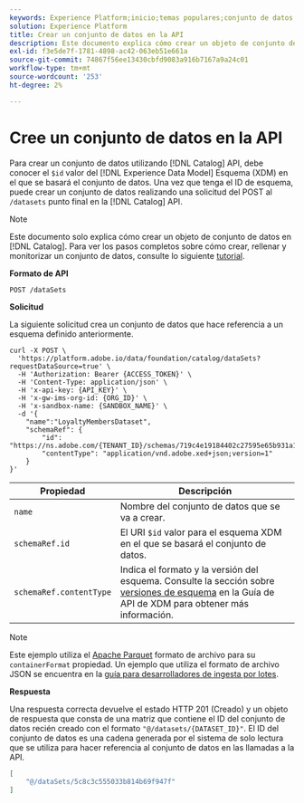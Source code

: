 ```yaml
---
keywords: Experience Platform;inicio;temas populares;conjunto de datos;Conjunto de datos;crear un conjunto de datos;crear conjunto de datos;habilitar conjunto de datos
solution: Experience Platform
title: Crear un conjunto de datos en la API
description: Este documento explica cómo crear un objeto de conjunto de datos en la API del servicio de catálogo.
exl-id: f3e5de7f-1781-4898-ac42-063eb51e661a
source-git-commit: 74867f56ee13430cbfd9083a916b7167a9a24c01
workflow-type: tm+mt
source-wordcount: '253'
ht-degree: 2%

---
```


# Cree un conjunto de datos en la API

Para crear un conjunto de datos utilizando [!DNL Catalog] API, debe conocer el `$id` valor del [!DNL Experience Data Model] Esquema (XDM) en el que se basará el conjunto de datos. Una vez que tenga el ID de esquema, puede crear un conjunto de datos realizando una solicitud del POST al `/datasets` punto final en la [!DNL Catalog] API.

>[!NOTE]
>
>Este documento solo explica cómo crear un objeto de conjunto de datos en [!DNL Catalog]. Para ver los pasos completos sobre cómo crear, rellenar y monitorizar un conjunto de datos, consulte lo siguiente [tutorial](../datasets/create.md).

**Formato de API**

```HTTP
POST /dataSets
```

**Solicitud**

La siguiente solicitud crea un conjunto de datos que hace referencia a un esquema definido anteriormente.

```SHELL
curl -X POST \
  'https://platform.adobe.io/data/foundation/catalog/dataSets?requestDataSource=true' \
  -H 'Authorization: Bearer {ACCESS_TOKEN}' \
  -H 'Content-Type: application/json' \
  -H 'x-api-key: {API_KEY}' \
  -H 'x-gw-ims-org-id: {ORG_ID}' \
  -H 'x-sandbox-name: {SANDBOX_NAME}' \
  -d '{
    "name":"LoyaltyMembersDataset",
    "schemaRef": {
        "id": "https://ns.adobe.com/{TENANT_ID}/schemas/719c4e19184402c27595e65b931a142b",
        "contentType": "application/vnd.adobe.xed+json;version=1"
    }
}'
```

| Propiedad | Descripción |
| --- | --- |
| `name` | Nombre del conjunto de datos que se va a crear. |
| `schemaRef.id` | El URI `$id` valor para el esquema XDM en el que se basará el conjunto de datos. |
| `schemaRef.contentType` | Indica el formato y la versión del esquema. Consulte la sección sobre [versiones de esquema](../../xdm/api/getting-started.md#versioning) en la Guía de API de XDM para obtener más información. |

>[!NOTE]
>
>Este ejemplo utiliza el [Apache Parquet](https://parquet.apache.org/docs/) formato de archivo para su `containerFormat` propiedad. Un ejemplo que utiliza el formato de archivo JSON se encuentra en la [guía para desarrolladores de ingesta por lotes](../../ingestion/batch-ingestion/api-overview.md).

**Respuesta**

Una respuesta correcta devuelve el estado HTTP 201 (Creado) y un objeto de respuesta que consta de una matriz que contiene el ID del conjunto de datos recién creado con el formato `"@/datasets/{DATASET_ID}"`. El ID del conjunto de datos es una cadena generada por el sistema de solo lectura que se utiliza para hacer referencia al conjunto de datos en las llamadas a la API.

```JSON
[
    "@/dataSets/5c8c3c555033b814b69f947f"
]
```
